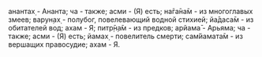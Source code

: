 анантах̣ - Ананта; ча - также; асми - (Я) есть; на̄га̄на̄м - из многоглавых змеев; варун̣ах̣ - полубог, повелевающий водной стихией; йа̄даса̄м - из обитателей вод; ахам - Я; питр̣̄н̣а̄м - из предков; арйама̄ - Арьяма; ча - также; асми - (Я) есть; йамах̣ - повелитель смерти; сам̇йамата̄м - из вершащих правосудие; ахам - Я.